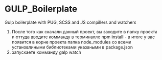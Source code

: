 # GULP_Boilerplate
Gulp boilerplate with PUG, SCSS and JS compillers and watchers
1. После того как скачали данный проект, вы заходите в папку проекта и оттуда вводите комманду в терминалле 
npm install - в итоге у вас появится в корне проекта папка node_modules со всеми установлиными библиотеками указаными в package.json
2. запускаете комманду 
galp watch 
